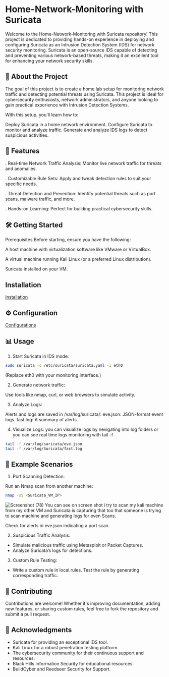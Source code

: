 
# Home-Network-Monitoring with Suricata

Welcome to the Home-Network-Monitoring with Suricata repository! This project is dedicated to providing hands-on experience in deploying and configuring Suricata as an Intrusion Detection System (IDS) for network security monitoring. Suricata is an open-source IDS capable of detecting and preventing various network-based threats, making it an excellent tool for enhancing your network security skills.


## 🌟 About the Project

The goal of this project is to create a home lab setup for monitoring network traffic and detecting potential threats using Suricata. This project is ideal for cybersecurity enthusiasts, network administrators, and anyone looking to gain practical experience with Intrusion Detection Systems.

With this setup, you'll learn how to:

Deploy Suricata in a home network environment.
Configure Suricata to monitor and analyze traffic.
Generate and analyze IDS logs to detect suspicious activities.

## 🚀 Features

. Real-time Network Traffic Analysis: Monitor live network traffic for threats and anomalies.

. Customizable Rule Sets: Apply and tweak detection rules to suit your specific needs.

. Threat Detection and Prevention: Identify potential threats such as port scans, malware traffic, and more.

. Hands-on Learning: Perfect for building practical cybersecurity skills.
## 🛠 Getting Started

Prerequisites
Before starting, ensure you have the following:

A host machine with virtualization software like VMware or VirtualBox.

A virtual machine running Kali Linux (or a preferred Linux distribution).

Suricata installed on your VM.

## Installation

[Installation](Installation.md)


## ⚙️ Configuration

[Configurations](Configuration.md)


## 📊 Usage

1. Start Suricata in IDS mode:

```bash
sudo suricata -c /etc/suricata/suricata.yaml -i eth0
```
(Replace eth0 with your monitoring interface.)

2. Generate network traffic:

Use tools like nmap, curl, or web browsers to simulate activity.

3. Analyze Logs:

Alerts and logs are saved in /var/log/suricata/:
eve.json: JSON-format event logs.
fast.log: A summary of alerts.

4. Visualize Logs:
you can visualize logs by nevigating into log folders or you can see real time logs monitoring with tail -f 
```bash 
tail -f /var/log/suricata/eve.json
tail -f /var/log/Suricata/fast.log
```


## 🔎 Example Scenarios

1. Port Scanning Detection:

Run an Nmap scan from another machine:
```bash
nmap -sS <Suricata_VM_IP>
```
![Screenshot (78)](https://github.com/user-attachments/assets/86181977-c5fd-4b92-9c99-f90f3a0fdaf1)
You can see on screen shot i try to scan my kali machine from my other VM and Suricata is capturing that too that someone is trying to scan machine and generating logs for even Scans.

Check for alerts in eve.json indicating a port scan.

2. Suspicious Traffic Analysis:

- Simulate malicious traffic using Metasploit or Packet Captures.
- Analyze Suricata’s logs for detections.

3. Custom Rule Testing:

- Write a custom rule in local.rules.
Test the rule by generating corresponding traffic.

## 🤝 Contributing

Contributions are welcome! Whether it's improving documentation, adding new features, or sharing custom rules, feel free to fork the repository and submit a pull request.


## 🙌 Acknowledgments

- Suricata for providing an exceptional IDS tool.
- Kali Linux for a robust penetration testing platform.
- The cybersecurity community for their continuous support and resources.
- Black Hills Information Security for educational resources.
- BuildCyber and Reedseer Security for Support.

